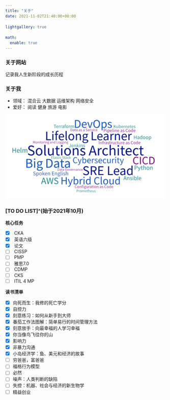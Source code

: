 ```yaml
---
title: "关于"
date: 2021-11-02T21:40:00+08:00

lightgallery: true

math:
  enable: true
---
```


### 关于网站

<i class="fas fa-seedling fa-fw"></i> 记录我人生新阶段的成长历程

### 关于我

+ <i class="fas fa-user-tie fa-fw"></i>领域：<i class="fas fa-cloud-upload-alt fa-fw"></i> 混合云 <i class="fas fa-layer-group"></i> 大数据 <i class="far fa-object-group fa-fw"></i> 运维架构 <i class="fas fa-user-shield fa-fw"></i> 网络安全
+ <i class="fas fa-heart fa-fw"></i>爱好：<i class="fas fa-book-reader fa-fw"></i> 阅读 <i class="fas fa-running fa-fw"></i> 健身 <i class="fab fa-fly fa-fw"></i> 旅游 <i class="fas fa-film fa-fw"></i> 电影

![skills](skills.png)

### [TO DO LIST]^(始于2021年10月)

<i class="fas fa-tasks fa-fw"></i> **核心任务**
- [x] <i class="fas fa-dharmachakra fa-fw"></i> CKA
- [x] <i class="fas fa-language fa-fw"></i> 英语六级
- [x] <i class="fas fa-graduation-cap fa-fw"></i> 论文
- [ ] <i class="fas fa-user-shield fa-fw"></i> CISSP
- [ ] <i class="fas fa-users-cog fa-fw"></i> PMP
- [ ] <i class="fas fa-language fa-fw"></i> 雅思7.0
- [ ] <i class="fas fa-user-tag fa-fw"></i> CDMP
- [ ] <i class="fas fa-dharmachakra fa-fw"></i> CKS
- [ ] <i class="fas fa-cogs fa-fw"></i> ITIL 4 MP

<i class="fas fa-book-open fa-fw"></i> **读书清单**

- [x] 向死而生：我修的死亡学分
- [x] 自控力
- [x] 刻意练习：如何从新手到大师
- [x] 番茄工作法图解：简单易行的时间管理方法
- [x] 刻意放手：向最幸福的人学习幸福
- [x] 你当像鸟飞往你的山
- [x] 影响力
- [x] 非暴力沟通
- [x] 小岛经济学：鱼、美元和经济的故事
- [ ] 穷爸爸，富爸爸
- [ ] 福格行为模型
- [ ] 必然
- [ ] 噪声：人类判断的缺陷
- [ ] 失控：机器、社会与经济的新生物学
- [ ] 精益创业
